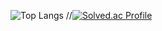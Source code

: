 ![Top Langs](https://github-readme-stats.vercel.app/api/top-langs/?username=hoyoung1359&layout=compact&theme=merko)
//[![Solved.ac Profile](http://mazassumnida.wtf/api/generate_badge?boj=hoyoung3769)](https://solved.ac/)
